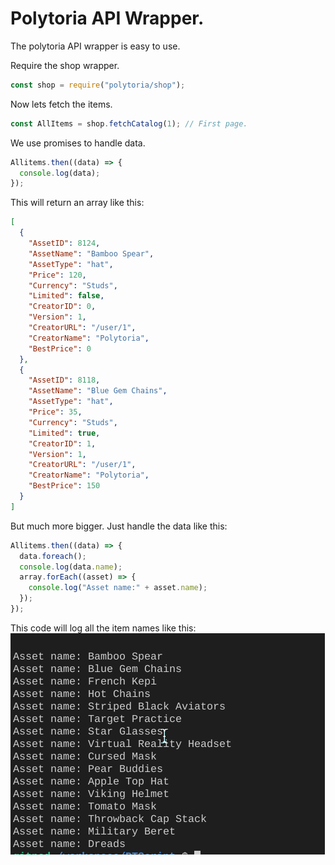 # Polytoria API Wrapper.

The polytoria API wrapper is easy to use.

Require the shop wrapper.

```js
const shop = require("polytoria/shop");
```

Now lets fetch the items.

```js
const AllItems = shop.fetchCatalog(1); // First page.
```

We use promises to handle data.

```js
Allitems.then((data) => {
  console.log(data);
});
```

This will return an array like this:

```json
[
  {
    "AssetID": 8124,
    "AssetName": "Bamboo Spear",
    "AssetType": "hat",
    "Price": 120,
    "Currency": "Studs",
    "Limited": false,
    "CreatorID": 0,
    "Version": 1,
    "CreatorURL": "/user/1",
    "CreatorName": "Polytoria",
    "BestPrice": 0
  },
  {
    "AssetID": 8118,
    "AssetName": "Blue Gem Chains",
    "AssetType": "hat",
    "Price": 35,
    "Currency": "Studs",
    "Limited": true,
    "CreatorID": 1,
    "Version": 1,
    "CreatorURL": "/user/1",
    "CreatorName": "Polytoria",
    "BestPrice": 150
  }
]
```

But much more bigger. Just handle the data like this:

```js
Allitems.then((data) => {
  data.foreach();
  console.log(data.name);
  array.forEach((asset) => {
    console.log("Asset name:" + asset.name);
  });
});
```
This code will log all the item names like this:
<img src="assets/Nice.png">